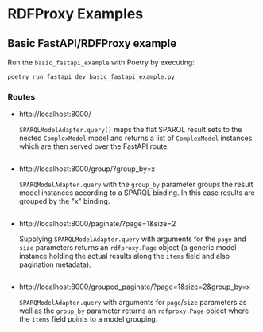 # RDFProxy Examples

## Basic FastAPI/RDFProxy example

Run the `basic_fastapi_example` with Poetry by executing:

```shell
poetry run fastapi dev basic_fastapi_example.py
```

### Routes

- http://localhost:8000/

  `SPARQLModelAdapter.query()` maps the flat SPARQL result sets to the nested `ComplexModel` model and returns a list of `ComplexModel` instances which are then served over the FastAPI route.

  ![<img source="basic_fastapi_example_base_route.png" width=10% height=10%>](https://github.com/acdh-oeaw/rdfproxy/blob/lupl/dev/examples/images/basic_fastapi_example_base_route.png?raw=true)


- http://localhost:8000/group/?group_by=x

  `SPARQModelAdapter.query` with the `group_by` parameter groups the result model instances according to a SPARQL binding. In this case results are grouped by the "x" binding.

  ![<img source="basic_fastapi_example_group_route.png" width=10% height=10%>](https://github.com/acdh-oeaw/rdfproxy/blob/lupl/dev/examples/images/basic_fastapi_example_group_route.png?raw=true)

- http://localhost:8000/paginate/?page=1&size=2

  Supplying `SPARQLModelAdapter.query` with arguments for the `page` and `size` parameters returns an `rdfproxy.Page` object (a generic model instance holding the actual results along the `items` field and also pagination metadata).

  ![<img source="basic_fastapi_example_paginate_route.png" width=10% height=10%>](https://github.com/acdh-oeaw/rdfproxy/blob/lupl/dev/examples/images/basic_fastapi_example_paginate_route.png?raw=true)


- http://localhost:8000/grouped_paginate/?page=1&size=2&group_by=x

  `SPARQModelAdapter.query` with arguments for `page`/`size` parameters as well as the `group_by` parameter returns an `rdfproxy.Page` object where the `items` field points to a model grouping.

  ![<img source="basic_fastapi_example_grouped_paginate_route.png" width=10% height=10%>](https://github.com/acdh-oeaw/rdfproxy/blob/lupl/dev/examples/images/basic_fastapi_example_grouped_paginate_route.png?raw=true)


